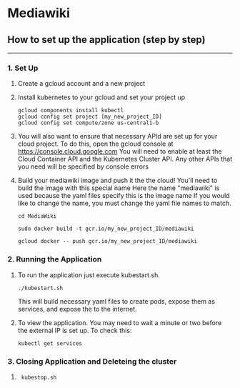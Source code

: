 # Mediawiki

## How to set up the application (step by step)
------------------------------------------------

### 1. Set Up
1. Create a gcloud account and a new project

2. Install kubernetes to your gcloud and set your project up 

	``` 
	gcloud components install kubectl
	gcloud config set project [my_new_project_ID]
	gcloud config set compute/zone us-central1-b

	```

3. You will also want to ensure that necessary APId are set up for your cloud project.
	To do this, open the gcloud console at https://console.cloud.google.com
	You will need to enable at least the Cloud Container API and the Kubernetes Cluster API.
	Any other APIs that you need will be specified by console errors


4. Build your mediawiki image and push it the the cloud!
	You'll need to build the image with this special name
	Here the name "mediawiki" is used because the yaml files specify this is the image name
	If you would like to change the name, you must change the yaml file names to match.

	```
	cd MediaWiki
	
	sudo docker build -t gcr.io/my_new_project_ID/mediawiki
	
	gcloud docker -- push gcr.io/my_new_project_ID/mediawiki

	```

 
### 2. Running the Application

1. To run the application just execute kubestart.sh.
	```
	./kubestart.sh
	```

	This will build necessary yaml files to create pods, expose them as services, and expose the to the internet.

2. To view the application. You may need to wait a minute or two before the external IP is set up.
	To check this:
	
	```
	kubectl get services
	```

### 3. Closing Application and Deleteing the cluster

1. ```
	kubestop.sh
`````
